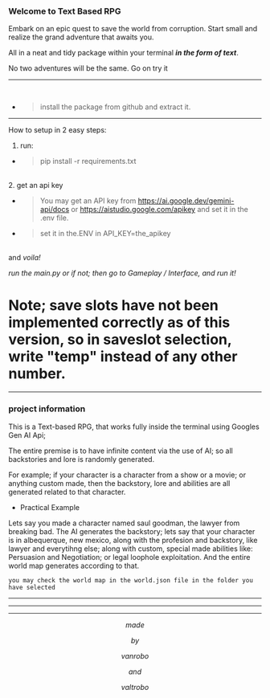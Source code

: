 ### Welcome to Text Based RPG

Embark on an epic quest to save the world from corruption. Start small and realize the grand adventure that awaits you.

All in a neat and tidy package within your terminal ***in the form of text***.

No two adventures will be the same. Go on try it

---
<br>
  
-  > install the package from github and extract it.

---
How to setup in 2 easy steps:


1. run: 

- > pip install -r requirements.txt

\
2. get an api key 
 
- > You may get an API key from https://ai.google.dev/gemini-api/docs or https://aistudio.google.com/apikey and set it in the .env file.
- > set it in the.ENV in API_KEY=the_apikey

\
and *voila!*

*run the main.py or if not; then go to Gameplay / Interface, and run it!*

# Note; save slots have not been implemented correctly as of this version, so in saveslot selection, write "temp" instead of any other number.


---

### project information

This is a Text-based RPG, that works fully inside the terminal using Googles Gen AI Api;

The entire premise is to have infinite content via the use of AI; so all backstories and lore is randomly generated. 

For example; if your character is a character from a show or a movie; or anything custom made, then the backstory, lore and abilities are all generated related to that character.

- Practical Example

Lets say you made a character named saul goodman, the lawyer from breaking bad.
The AI generates the backstory; lets say that your character is in albequerque, new mexico, along with the profesion and backstory, like lawyer and everytihng else; along with custom, special made abilities like: Persuasion and Negotiation; or legal loophole exploitation. And the entire world map generates according to that. 

```
you may check the world map in the world.json file in the folder you have selected
```

---
---
---

$$ made $$

$$ by $$

$$ vanrobo $$

$$ and $$

$$ valtrobo $$
